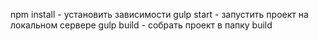 npm install - установить зависимости
gulp start - запустить проект на локальном сервере
gulp build - собрать проект в папку build
